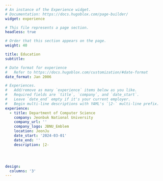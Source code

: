 ```yaml
---
# An instance of the Experience widget.
# Documentation: https://docs.hugoblox.com/page-builder/
widget: experience

# This file represents a page section.
headless: true

# Order that this section appears on the page.
weight: 40

title: Education
subtitle:

# Date format for experience
#   Refer to https://docs.hugoblox.com/customization/#date-format
date_format: Jan 2006

# Experiences.
#   Add/remove as many `experience` items below as you like.
#   Required fields are `title`, `company`, and `date_start`.
#   Leave `date_end` empty if it's your current employer.
#   Begin multi-line descriptions with YAML's `|2-` multi-line prefix.
experience:
  - title: Department of Computer Science
    company: Jeonbuk National University
    company_url: ''
    company_logo: JBNU_Emblem
    location: JeonJu
    date_start: '2024-03-01'
    date_end: ''
    description: |2-




design:
  columns: '3'
---
```

